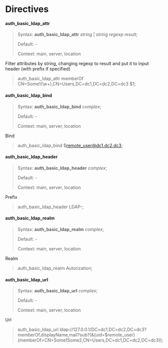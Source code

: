 # Directives

#### auth_basic_ldap_attr
>Syntax: **auth_basic_ldap_attr** *string* | *string* *regexp* *result*;
>
>Default: -
>
>Context: main, server, location

Filter attributes by string, changing regexp to result and put it to input header (with prefix if specified)
>auth_basic_ldap_attr memberOf CN=Some1(\w+),CN=Users,DC=dc1,DC=dc2,DC=dc3 $1;

#### auth_basic_ldap_bind
>Syntax: **auth_basic_ldap_bind** *complex*;
>
>Default: -
>
>Context: main, server, location

Bind
>auth_basic_ldap_bind $remote_user@dc1.dc2.dc3;

#### auth_basic_ldap_header
>Syntax: **auth_basic_ldap_header** *complex*;
>
>Default: -
>
>Context: main, server, location

Prefix
>auth_basic_ldap_header LDAP-;

#### auth_basic_ldap_realm
>Syntax: **auth_basic_ldap_realm** *complex*;
>
>Default: -
>
>Context: main, server, location

Realm
>auth_basic_ldap_realm Autorization;

#### auth_basic_ldap_url
>Syntax: **auth_basic_ldap_url** *complex*;
>
>Default: -
>
>Context: main, server, location

Url
>auth_basic_ldap_url ldap://127.0.0.1/DC=dc1,DC=dc2,DC=dc3?memberOf,displayName,mail?sub?(&(uid=$remote_user)(memberOf=CN=Some1Some2,CN=Users,DC=dc1,DC=dc2,DC=dc3));
